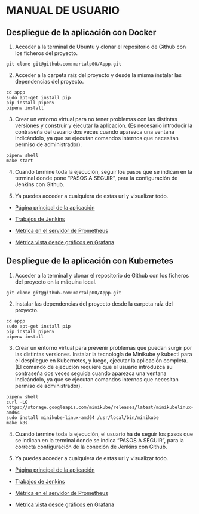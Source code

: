 # MANUAL DE USUARIO

## Despliegue de la aplicación con Docker

1. Acceder a la terminal de Ubuntu y clonar el repositorio de Github con los
ficheros del proyecto.
```
git clone git@github.com:martalp00/Appp.git
```

2. Acceder a la carpeta raíz del proyecto y desde la misma instalar las
dependencias del proyecto.
```
cd appp
sudo apt-get install pip
pip install pipenv
pipenv install
```

3. Crear un entorno virtual para no tener problemas con las distintas
versiones y construir y ejecutar la aplicación. (Es necesario introducir la
contraseña del usuario dos veces cuando aparezca una ventana
indicándolo, ya que se ejecutan comandos internos que necesitan permiso
de administrador).
```
pipenv shell
make start
```

4. Cuando termine toda la ejecución, seguir los pasos que se indican en la
terminal donde pone “PASOS A SEGUIR”, para la configuración de Jenkins
con Github.

5. Ya puedes acceder a cualquiera de estas url y visualizar todo.

  * [Página principal de la aplicación](http://0.0.0.0:8000/)

  * [Trabajos de Jenkins](http://localhost:8080/blue/organizations/jenkins/appp/activity)

  * [Métrica en el servidor de Prometheus](http://localhost:9090/graph?g0.expr=metric_count_artist_searches_total&g0.tab=1&g0.stacked=0&g0.show_exemplars=0&g0.range_input=1h)

  * [Métrica vista desde gráficos en Grafana](http://localhost:3000/d/c021cade-112b-454f-929a-c21617ff5c90/app?orgId=1&from=now-5m&to=now)


## Despliegue de la aplicación con Kubernetes

1. Acceder a la terminal y clonar el repositorio de Github con los ficheros
del proyecto en la máquina local.
```
git clone git@github.com:martalp00/Appp.git
```

2. Instalar las dependencias del proyecto desde la carpeta raíz del
proyecto.
```
cd appp
sudo apt-get install pip
pip install pipenv
pipenv install
```

3. Crear un entorno virtual para prevenir problemas que puedan surgir por
las distintas versiones. Instalar la tecnología de Minikube y kubectl para el
despliegue en Kubernetes, y luego, ejecutar la aplicación completa. (El comando
de ejecución requiere que el usuario introduzca su contraseña dos veces seguida
cuando aparezca una ventana indicándolo, ya que se ejecutan comandos internos
que necesitan permiso de administrador).

```
pipenv shell
curl -LO https://storage.googleapis.com/minikube/releases/latest/minikubelinux-amd64
sudo install minikube-linux-amd64 /usr/local/bin/minikube
make k8s
```

4. Cuando termine toda la ejecución, el usuario ha de seguir los pasos que se
indican en la terminal donde se indica “PASOS A SEGUIR”, para la correcta
configuración de la conexión de Jenkins con Github.

5. Ya puedes acceder a cualquiera de estas url y visualizar todo.

  * [Página principal de la aplicación](http://192.168.49.2:31800/)

  * [Trabajos de Jenkins](http://localhost:8080/blue/organizations/jenkins/appp/activity/)

  * [Métrica en el servidor de Prometheus](http://192.168.49.2:31900/graph?g0.expr=metric_count_artist_searches_total&g0.tab=1&g0.stacked=0&g0.show_exemplars=0&g0.range_input=1h)

  * [Métrica vista desde gráficos en Grafana](http://localhost:3000/d/f54a0203-cadd-4df6-9ee4-0bd36db59b81/appp-k8s?from=now-5m&to=now&orgId=1)
